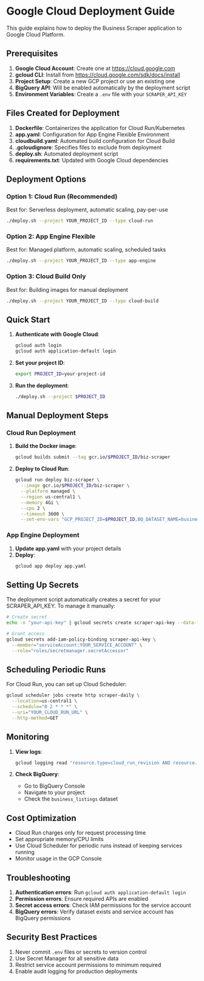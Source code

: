 # Google Cloud Deployment Guide

This guide explains how to deploy the Business Scraper application to Google Cloud Platform.

## Prerequisites

1. **Google Cloud Account**: Create one at https://cloud.google.com
2. **gcloud CLI**: Install from https://cloud.google.com/sdk/docs/install
3. **Project Setup**: Create a new GCP project or use an existing one
4. **BigQuery API**: Will be enabled automatically by the deployment script
5. **Environment Variables**: Create a `.env` file with your `SCRAPER_API_KEY`

## Files Created for Deployment

1. **Dockerfile**: Containerizes the application for Cloud Run/Kubernetes
2. **app.yaml**: Configuration for App Engine Flexible Environment
3. **cloudbuild.yaml**: Automated build configuration for Cloud Build
4. **.gcloudignore**: Specifies files to exclude from deployment
5. **deploy.sh**: Automated deployment script
6. **requirements.txt**: Updated with Google Cloud dependencies

## Deployment Options

### Option 1: Cloud Run (Recommended)
Best for: Serverless deployment, automatic scaling, pay-per-use

```bash
./deploy.sh --project YOUR_PROJECT_ID --type cloud-run
```

### Option 2: App Engine Flexible
Best for: Managed platform, automatic scaling, scheduled tasks

```bash
./deploy.sh --project YOUR_PROJECT_ID --type app-engine
```

### Option 3: Cloud Build Only
Best for: Building images for manual deployment

```bash
./deploy.sh --project YOUR_PROJECT_ID --type cloud-build
```

## Quick Start

1. **Authenticate with Google Cloud**:
   ```bash
   gcloud auth login
   gcloud auth application-default login
   ```

2. **Set your project ID**:
   ```bash
   export PROJECT_ID=your-project-id
   ```

3. **Run the deployment**:
   ```bash
   ./deploy.sh --project $PROJECT_ID
   ```

## Manual Deployment Steps

### Cloud Run Deployment

1. **Build the Docker image**:
   ```bash
   gcloud builds submit --tag gcr.io/$PROJECT_ID/biz-scraper
   ```

2. **Deploy to Cloud Run**:
   ```bash
   gcloud run deploy biz-scraper \
     --image gcr.io/$PROJECT_ID/biz-scraper \
     --platform managed \
     --region us-central1 \
     --memory 4Gi \
     --cpu 2 \
     --timeout 3600 \
     --set-env-vars "GCP_PROJECT_ID=$PROJECT_ID,BQ_DATASET_NAME=business_listings"
   ```

### App Engine Deployment

1. **Update app.yaml** with your project details
2. **Deploy**:
   ```bash
   gcloud app deploy app.yaml
   ```

## Setting Up Secrets

The deployment script automatically creates a secret for your SCRAPER_API_KEY. To manage it manually:

```bash
# Create secret
echo -n "your-api-key" | gcloud secrets create scraper-api-key --data-file=-

# Grant access
gcloud secrets add-iam-policy-binding scraper-api-key \
  --member="serviceAccount:YOUR_SERVICE_ACCOUNT" \
  --role="roles/secretmanager.secretAccessor"
```

## Scheduling Periodic Runs

For Cloud Run, you can set up Cloud Scheduler:

```bash
gcloud scheduler jobs create http scraper-daily \
  --location=us-central1 \
  --schedule="0 2 * * *" \
  --uri="YOUR_CLOUD_RUN_URL" \
  --http-method=GET
```

## Monitoring

1. **View logs**:
   ```bash
   gcloud logging read "resource.type=cloud_run_revision AND resource.labels.service_name=biz-scraper" --limit 50
   ```

2. **Check BigQuery**:
   - Go to BigQuery Console
   - Navigate to your project
   - Check the `business_listings` dataset

## Cost Optimization

- Cloud Run charges only for request processing time
- Set appropriate memory/CPU limits
- Use Cloud Scheduler for periodic runs instead of keeping services running
- Monitor usage in the GCP Console

## Troubleshooting

1. **Authentication errors**: Run `gcloud auth application-default login`
2. **Permission errors**: Ensure required APIs are enabled
3. **Secret access errors**: Check IAM permissions for the service account
4. **BigQuery errors**: Verify dataset exists and service account has BigQuery permissions

## Security Best Practices

1. Never commit `.env` files or secrets to version control
2. Use Secret Manager for all sensitive data
3. Restrict service account permissions to minimum required
4. Enable audit logging for production deployments